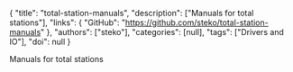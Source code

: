 {
  "title": "total-station-manuals",
  "description": ["Manuals for total stations"],
  "links": {
    "GitHub": "https://github.com/steko/total-station-manuals"
  },
  "authors": ["steko"],
  "categories": [null],
  "tags": ["Drivers and IO"],
  "doi": null
}

<!-- Generated by csv2md.R – do not edit by hand -->

Manuals for total stations